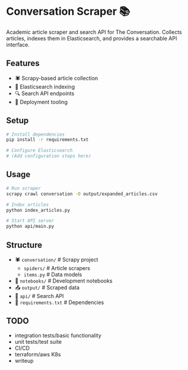 # Conversation Scraper 📚

Academic article scraper and search API for The Conversation. Collects articles, indexes them in Elasticsearch, and provides a searchable API interface.

## Features
- 🕷️ Scrapy-based article collection
- 📑 Elasticsearch indexing
- 🔍 Search API endpoints
- 🚀 Deployment tooling

## Setup
```bash
# Install dependencies
pip install -r requirements.txt

# Configure Elasticsearch
# (Add configuration steps here)
```

## Usage
```bash
# Run scraper
scrapy crawl conversation -O output/expanded_articles.csv

# Index articles
python index_articles.py

# Start API server
python api/main.py
```

## Structure
- 🕷️ `conversation/` # Scrapy project
  - `spiders/` # Article scrapers
  - `items.py` # Data models
- 📓 `notebooks/` # Development notebooks
- 📤 `output/` # Scraped data
- 🔧 `api/` # Search API
- 📝 `requirements.txt` # Dependencies

## TODO
- integration tests/basic functionality
- unit tests/test suite
- CI/CD
- terraform/aws K8s
- writeup